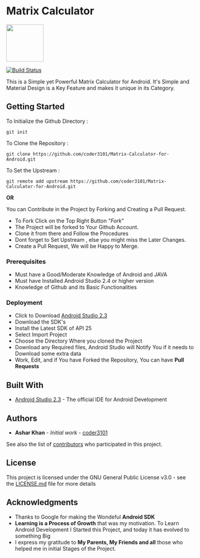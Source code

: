 # Matrix Calculator

<img src = "https://raw.github.com/coder3101/matrix-calculator-for-android/master/MatrixCalculator/src/main/res/mipmap-mdpi/mainlogo.png" height = "100" width = "100" >

[![Build Status](http://coder3101.ml:8080/buildStatus/icon?job=Matrix%20Calculator)](http://coder3101.ml:8080/job/Matrix%20Calculator/)


This is a Simple yet Powerful Matrix Calculator for Android. It's Simple and Material Design is a Key Feature and makes it unique in its Category.

## Getting Started

To Initialize the Github Directory :
```
git init 
```
To Clone the Repository :
```
git clone https://github.com/coder3101/Matrix-Calculator-for-Android.git
```
To Set the Upstream :
```
git remote add upstream https://github.com/coder3101/Matrix-Calculator-for-Android.git
```

**OR**

You can Contribute in the Project by Forking and Creating a Pull Request.

* To Fork Click on the Top Right Button "*Fork*"
* The Project will be forked to Your Github Account. 
* Clone it from there and Follow the Procedures
* Dont forget to Set Upstream , else you might miss the Later Changes.
* Create a Pull Request, We will be Happy to Merge.

### Prerequisites

* Must have a Good/Moderate Knowledge of Android and JAVA
* Must have Installed Android Studio 2.4  or higher version
* Knowledge of Github and its Basic Functionalities


### Deployment

* Click to Download [Android Studio 2.3](https://developer.android.com/studio/index.html)
* Download the SDK's
* Install the Latest SDK of API 25
* Select Import Project
* Choose the Directory Where you cloned the Project
* Download any Required files, Android Studio will Notify You if it needs to Download some extra data
* Work, Edit, and if You have Forked the Repository, You can have **Pull Requests**


## Built With

* [Android Studio 2.3](https://developer.android.com/studio/index.html) - The  official IDE for Android Development
 

## Authors

* **Ashar Khan** - *Initial work* - [coder3101](https://github.com/coder3101)

See also the list of [contributors](https://github.com/coder3101/matrix-calculator-for-android/contributors) who participated in this project.

## License

This project is licensed under the GNU General Public License v3.0 - see the [LICENSE.md](LICENSE.md) file for more details

## Acknowledgments

* Thanks to Google for making the Wondeful **Android SDK** 
* **Learning is a Process of Growth** that was my motivation. To Learn Android Development I Started this Project, and today it has evolved to something Big
* I express my gratitude to **My Parents, My Friends and all** those who helped me in initial Stages of the Project.



